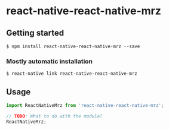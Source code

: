 # react-native-react-native-mrz

## Getting started

`$ npm install react-native-react-native-mrz --save`

### Mostly automatic installation

`$ react-native link react-native-react-native-mrz`

## Usage
```javascript
import ReactNativeMrz from 'react-native-react-native-mrz';

// TODO: What to do with the module?
ReactNativeMrz;
```
